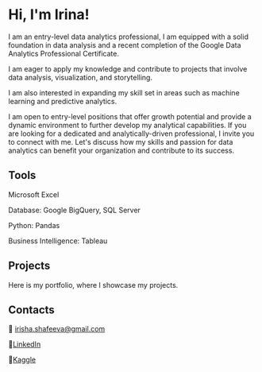 # Hi, I'm Irina!

I am an entry-level data analytics professional, I am equipped with a solid foundation in data analysis and a recent completion of the Google Data Analytics Professional Certificate.

I am eager to apply my knowledge and contribute to projects that involve data analysis, visualization, and storytelling. 

I am also interested in expanding my skill set in areas such as machine learning and predictive analytics.

I am open to entry-level positions that offer growth potential and provide a dynamic environment to further develop my analytical capabilities. If you are looking for a dedicated and analytically-driven professional, I invite you to connect with me. Let's discuss how my skills and passion for data analytics can benefit your organization and contribute to its success.

## Tools

Microsoft Excel 

Database: Google BigQuery, SQL Server

Python: Pandas

Business Intelligence: Tableau

## Projects

Here is my portfolio, where I showcase my projects.

## Contacts

:envelope_with_arrow: irisha.shafeeva@gmail.com

:link:[LinkedIn](https://www.linkedin.com/in/irinashafeeva/)

:link:[Kaggle](https://www.kaggle.com/irinashafeeva)


